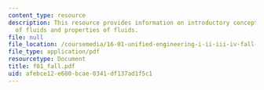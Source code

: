 ```yaml
---
content_type: resource
description: This resource provides information on introductory concepts and definitions
  of fluids and properties of fluids.
file: null
file_location: /coursemedia/16-01-unified-engineering-i-ii-iii-iv-fall-2005-spring-2006/afebce12e680bcae0341df137ad1f5c1_f01_fall.pdf
file_type: application/pdf
resourcetype: Document
title: f01_fall.pdf
uid: afebce12-e680-bcae-0341-df137ad1f5c1
---
```

